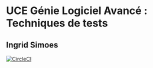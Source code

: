 # UCE Génie Logiciel Avancé : Techniques de tests

## Ingrid Simoes 

[![CircleCI](https://dl.circleci.com/status-badge/img/circleci/PxrcNdcFVLfgqQaG2MjSB7/VMCZmVETWK17DTi9DqCmwN/tree/main.svg?style=svg)](https://dl.circleci.com/status-badge/redirect/circleci/PxrcNdcFVLfgqQaG2MjSB7/VMCZmVETWK17DTi9DqCmwN/tree/main)
